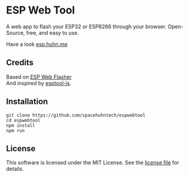 # ESP Web Tool
A web app to flash your ESP32 or ESP8266 through your browser. Open-Source, free, and easy to use.

Have a look [esp.huhn.me](https://esp.huhn.me)

## Credits
Based on [ESP Web Flasher](https://github.com/NabuCasa/esp-web-flasher)  
And inspired by [esptool-js](https://github.com/espressif/esptool-js).

## Installation

```
git clone https://github.com/spacehuhntech/espwebtool
cd espwebtool
npm install
npm run
```

## License 

This software is licensed under the MIT License. See the [license file](LICENSE) for details.  
